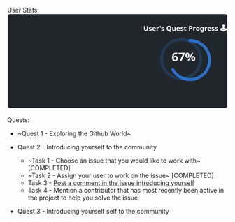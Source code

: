 
  User Stats:<br>
  ![User Draft Stats](/userCards/draft.svg?)

  
Quests:
  - ~Quest 1 - Exploring the Github World~
  - Quest 2 - Introducing yourself to the community
    - ~Task 1 - Choose an issue that you would like to work with~ [COMPLETED]
    - ~Task 2 - Assign your user to work on the issue~ [COMPLETED]
    - Task 3 - [Post a comment in the issue introducing yourself](https://github.com/caiton1/OSS-Doorway/issues/19)
    - Task 4 - Mention a contributor that has most recently been active in the project to help you solve the issue
    
  - Quest 3 - Introducing yourself self to the community

